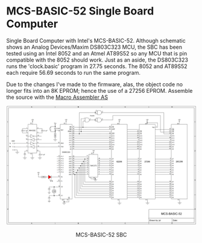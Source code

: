 # MCS-BASIC-52 Single Board Computer
Single Board Computer with Intel's MCS-BASIC-52. Although schematic shows an Analog Devices/Maxim DS803C323 MCU, the SBC has been tested using an Intel 8052 and an Atmel AT89S52 so any MCU that is pin compatible with the 8052 should work. Just as an aside, the DS803C323 runs the 'clock.basic' program in 27.75 seconds. The 8052 and AT89S52 each require 56.69 seconds to run the same program.

Due to the changes I've made to the firmware, alas, the object code no longer fits into an 8K EPROM; hence the use of a 27256 EPROM. Assemble the source with the [Macro Assembler AS](http://john.ccac.rwth-aachen.de:8000/as/)
<p align="center"><img src="/images/MCS-BASIC-52 SBC.png"/>
<p align="center">MCS-BASIC-52 SBC</p><br>

